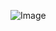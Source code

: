 ![Image](https://raw.githubusercontent.com/witleetaehun/witleetaehun.github.io/master/images/logo.gif)
